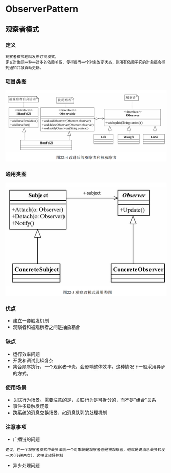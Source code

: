 # ObserverPattern
## 观察者模式
### 定义
```
观察者模式也叫发布订阅模式。
定义对象间一种一对多的依赖关系，使得每当一个对象改变状态，则所有依赖于它的对象都会得到通知并被自动更新。
```
### 项目类图
![项目类图](https://github.com/qiaojiuyuan/ObserverPattern/raw/master/observer_class.png)
### 通用类图
![通用类图](https://github.com/qiaojiuyuan/ObserverPattern/raw/master/common_class.png)
### 优点
* 建立一套触发机制
* 观察者和被观察者之间是抽象耦合
### 缺点
* 运行效率问题
* 开发和调试比较复杂
* 集合顺序执行，一个观察者卡壳，会影响整体效率。这种情况下一般采用异步的方式。
### 使用场景
* 关联行为场景。需要注意的是，关联行为是可拆分的，而不是"组合"关系
* 事件多级触发场景
* 跨系统的消息交换场景，如消息队列的处理机制
### 注意事项
* 广播链的问题
```
建议，在一个观察者模式中最多出现一个对象既是观察者也是被观察者，也就是说消息最多转发一次(传递两次)，这样比较好控制
```
* 异步处理问题
